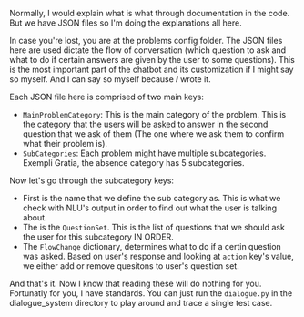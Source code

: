 Normally, I would explain what is what through documentation in the code. But we have JSON files so I'm doing the explanations all here.

In case you're lost, you are at the problems config folder. The JSON files here are used dictate the flow of conversation (which question to ask and what to do if certain answers are given by the user to some questions). This is the most important part of the chatbot and its customization if I might say so myself. And I can say so myself because ___I___ wrote it.

Each JSON file here is comprised of two main keys:
- `MainProblemCategory`: This is the main category of the problem. This is the category that the users will be asked to answer in the second question that we ask of them (The one where we ask them to confirm what their problem is).
- `SubCategories`: Each problem might have multiple subcategories. Exempli Gratia, the absence category has 5 subcategories.

Now let's go through the subcategory keys:
- First is the name that we define the sub category as. This is what we check with NLU's output in order to find out what the user is talking about.
- The is the `QuestionSet`. This is the list of questions that we should ask the user for this subcategory IN ORDER.
- The `FlowChange` dictionary, determines what to do if a certin question was asked. Based on user's response and looking at `action` key's value, we either add or remove quesitons to user's question set.

And that's it. Now I know that reading these will do nothing for you. Fortunatly for you, I have standards. You can just run the `dialogue.py` in the dialogue_system directory to play around and trace a single test case.
